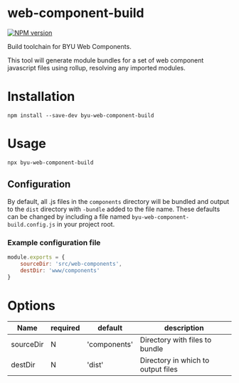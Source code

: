 # web-component-build

[![NPM version][npm-image]][npm-url]

Build toolchain for BYU Web Components.

This tool will generate module bundles for a set of web component javascript files
using rollup, resolving any imported modules.

# Installation

```
npm install --save-dev byu-web-component-build
```

# Usage
```
npx byu-web-component-build
```

## Configuration

By default, all .js files in the `components` directory will be bundled and
output to the `dist` directory with `-bundle` added to the file name. These defaults
can be changed by including a file named `byu-web-component-build.config.js` in
your project root.

### Example configuration file

```javascript
module.exports = {
    sourceDir: 'src/web-components',
    destDir: 'www/components'
}
```

# Options

Name | required | default | description
-----|----------|---------|------------
sourceDir | N | 'components' | Directory with files to bundle
destDir | N | 'dist' | Directory in which to output files

[npm-url]: https://www.npmjs.com/package/byu-web-component-build
[npm-image]: https://img.shields.io/npm/v/byu-web-component-build.svg
